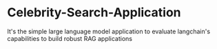 # Celebrity-Search-Application
It's the simple large language model application to evaluate langchain's capabilities to build robust RAG applications
